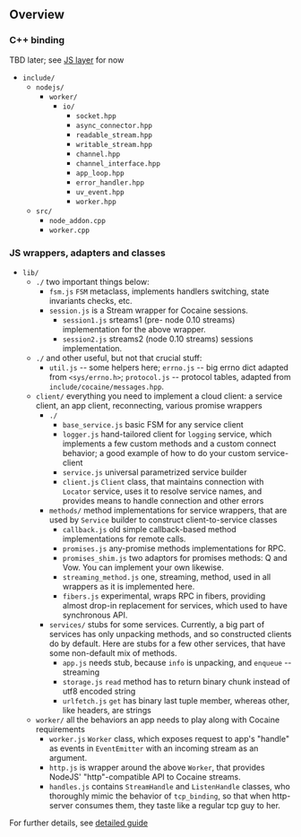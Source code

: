 
## Overview

### C++ binding

TBD later; see [JS layer](#js-layer) for now

* `include/`
    * `nodejs/`
      * `worker/`
        * `io/`
          * `socket.hpp`
          * `async_connector.hpp`
          * `readable_stream.hpp`
          * `writable_stream.hpp`
          * `channel.hpp`
          * `channel_interface.hpp`
          * `app_loop.hpp`
          * `error_handler.hpp`
          * `uv_event.hpp`
          * `worker.hpp`
  * `src/`
    * `node_addon.cpp`
    * `worker.cpp`


### <a name="js-layer"></a>JS wrappers, adapters and classes
  * `lib/`
    * `./` two important things below:
      * `fsm.js` `FSM` metaclass, implements handlers switching, state
        invariants checks, etc.
      * `session.js` is a Stream wrapper for Cocaine sessions.
         * `session1.js` srteams1 (pre- node 0.10 streams) implementation
            for the above wrapper.
         * `session2.js` streams2 (node 0.10 streams) sessions
           implementation.
    * `./` and other useful, but not that crucial stuff:
      * `util.js` -- some helpers here; `errno.js` -- big errno dict adapted
        from `<sys/errno.h>`; `protocol.js` -- protocol tables, adapted
        from `include/cocaine/messages.hpp`.
    * `client/` everything you need to implement a cloud client: a
      service client, an app client, reconnecting, various promise wrappers
      * `./`
         * `base_service.js` basic FSM for any service client
         * `logger.js` hand-tailored client for `logging` service, which
           implements a few custom methods and a custom connect
           behavior; a good example of how to do your custom service-client
         * `service.js` universal parametrized service builder
         * `client.js` `Client` class, that maintains
           connection with `Locator` service, uses it to resolve
           service names, and provides means to handle connection and
           other errors
      * `methods/` method implementations for service wrappers, that
        are used by `Service` builder to construct client-to-service classes
         * `callback.js` old simple callback-based method
           implementations for remote calls.
         * `promises.js` any-promise methods implementations for RPC. 
         * `promises_shim.js` two adaptors for promises methods: Q and
           Vow. You can implement your own likewise.
         * `streaming_method.js` one, streaming, method, used in all
           wrappers as it is implemented here.
         * `fibers.js` experimental, wraps RPC in fibers, providing
           almost drop-in replacement for services, which used to have
           synchronous API.
      * `services/` stubs for some services. Currently, a big part of
         services has only unpacking methods, and so constructed
         clients do by default. Here are stubs for a few other
         services, that have some non-default mix of methods.
         * `app.js` needs stub, because `info` is unpacking, and `enqueue` -- streaming
         * `storage.js` `read` method has to return binary chunk
           instead of utf8 encoded string
         * `urlfetch.js` `get` has binary last tuple member, whereas
          other, like headers, are strings
    * `worker/` all the behaviors an app needs to play along with Cocaine requirements
       * `worker.js` `Worker` class, which exposes request to
         app's "handle" as events in `EventEmitter` with an incoming
         stream as an argument.
       * `http.js` is wrapper around the above `Worker`, that provides
         NodeJS' "http"-compatible API to Cocaine streams.
       * `handles.js` contains `StreamHandle` and `ListenHandle`
         classes, who thoroughly mimic the behavior of `tcp_binding`, so
         that when http-server consumes them, they taste like a regular
         tcp guy to her.


For further details, see [detailed guide](nodejs-framework-detained.md)


